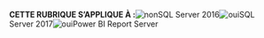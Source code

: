 **CETTE RUBRIQUE S’APPLIQUE À :**![non](media/no.png)SQL Server 2016![oui](media/yes.png)SQL Server 2017![oui](media/yes.png)Power BI Report Server